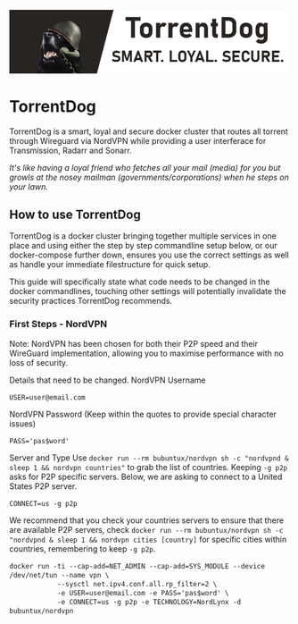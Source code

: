 <p align="center">
    <img src="https://github.com/Boilrig/TorrentDog/blob/master/torrentdog_logo.png"/></a>
</p>

# TorrentDog

TorrentDog is a smart, loyal and secure docker cluster that routes all torrent through Wireguard via NordVPN while providing a user interferace for Transmission, Radarr and Sonarr.

*It's like having a loyal friend who fetches all your mail (media) for you but growls at the nosey mailman (governments/corporations) when he steps on your lawn.*


## How to use TorrentDog

TorrentDog is a docker cluster bringing together multiple services in one place and using either the step by step commandline setup below, or our docker-compose further down, ensures you use the correct settings as well as handle your immediate filestructure for quick setup.

This guide will specifically state what code needs to be changed in the docker commandlines, touching other settings will potentially invalidate the security practices TorrentDog recommends.

### First Steps - NordVPN

Note: NordVPN has been chosen for both their P2P speed and their WireGuard implementation, allowing you to maximise performance with no loss of security.


Details that need to be changed.
NordVPN Username
```
USER=user@email.com
```

NordVPN Password (Keep within the quotes to provide special character issues)
```
PASS='pas$word'
```

Server and Type
Use ```docker run --rm bubuntux/nordvpn sh -c "nordvpnd & sleep 1 && nordvpn countries"``` to grab the list of countries. Keeping ```-g p2p``` asks for P2P specific servers. Below, we are asking to connect to a United States P2P server.
```
CONNECT=us -g p2p
```
We recommend that you check your countries servers to ensure that there are available P2P servers,  check ```docker run --rm bubuntux/nordvpn sh -c "nordvpnd & sleep 1 && nordvpn cities [country]``` for specific cities within countries, remembering to keep ```-g p2p```.
```
docker run -ti --cap-add=NET_ADMIN --cap-add=SYS_MODULE --device /dev/net/tun --name vpn \
            --sysctl net.ipv4.conf.all.rp_filter=2 \
            -e USER=user@email.com -e PASS='pas$word' \
            -e CONNECT=us -g p2p -e TECHNOLOGY=NordLynx -d bubuntux/nordvpn
```
